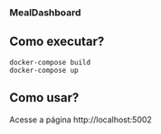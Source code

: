 ### MealDashboard
## Como executar?
```
docker-compose build
docker-compose up
```
## Como usar?
Acesse a página http://localhost:5002